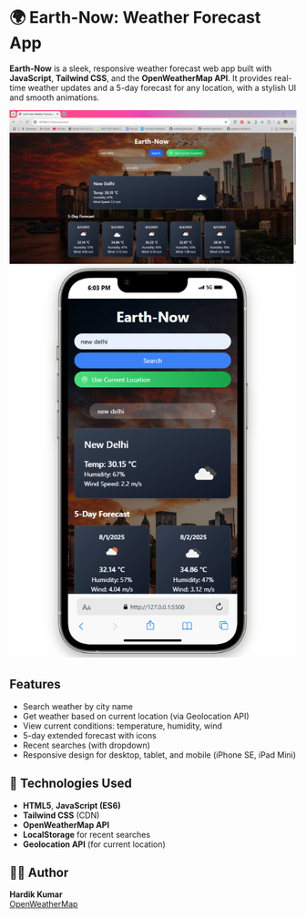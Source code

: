 
# 🌍 Earth-Now: Weather Forecast App

**Earth-Now** is a sleek, responsive weather forecast web app built with **JavaScript**, **Tailwind CSS**, and the **OpenWeatherMap API**. It provides real-time weather updates and a 5-day forecast for any location, with a stylish UI and smooth animations.

![Screenshot](img/screenshot.PNG)
![Screenshot](img/screenshot2.PNG)



## Features

- Search weather by city name
- Get weather based on current location (via Geolocation API)
- View current conditions: temperature, humidity, wind
- 5-day extended forecast with icons
- Recent searches (with dropdown)
- Responsive design for desktop, tablet, and mobile (iPhone SE, iPad Mini)


## 🔧 Technologies Used

- **HTML5**, **JavaScript (ES6)**
- **Tailwind CSS** (CDN)
- **OpenWeatherMap API**
- **LocalStorage** for recent searches
- **Geolocation API** (for current location)



## 👨‍💻 Author

**Hardik Kumar**  
[OpenWeatherMap](https://openweathermap.org/)
